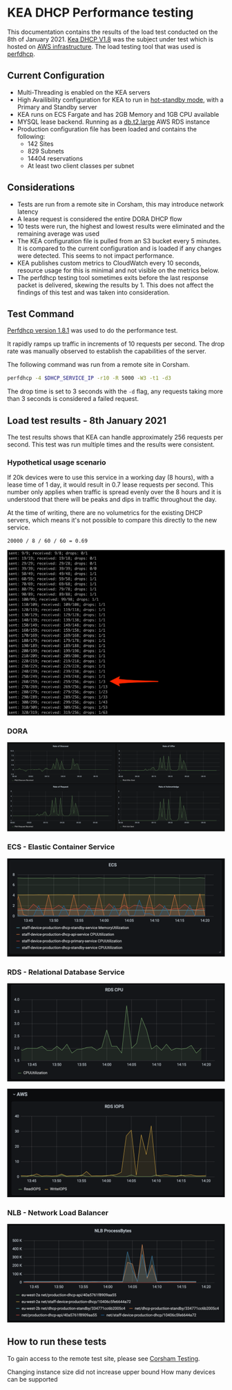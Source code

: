 # KEA DHCP Performance testing

This documentation contains the results of the load test conducted on the 8th of January 2021. 
[Kea DHCP V1.8](https://github.com/ministryofjustice/staff-device-dhcp-server/blob/main/dhcp-service/Dockerfile) was the subject under test which is hosted on [AWS infrastructure](https://github.com/ministryofjustice/staff-device-dns-dhcp-infrastructure). The load testing tool that was used is [perfdhcp](#PerfDHCP).

## Current Configuration

- Multi-Threading is enabled on the KEA servers
- High Availibility configuration for KEA to run in [hot-standby mode](https://gitlab.isc.org/isc-projects/kea/-/wikis/designs/High-Availability-Design), with a Primary and Standby server
- KEA runs on ECS Fargate and has 2GB Memory and 1GB CPU available
- MYSQL lease backend. Running as a [db.t2.large](https://aws.amazon.com/rds/instance-types/) AWS RDS instance
- Production configuration file has been loaded and contains the following:
  - 142 Sites
  - 829 Subnets
  - 14404 reservations
  - At least two client classes per subnet

## Considerations

- Tests are run from a remote site in Corsham, this may introduce network latency
- A lease request is considered the entire DORA DHCP flow
- 10 tests were run, the highest and lowest results were eliminated and the remaining average was used
- The KEA configuration file is pulled from an S3 bucket every 5 minutes. It is compared to the current configuration and is loaded if any changes were detected. This seems to not impact performance.
- KEA publishes custom metrics to CloudWatch every 10 seconds, resource usage for this is minimal and not visible on the metrics below. 
- The perfdhcp testing tool sometimes exits before the last response packet is delivered, skewing the results by 1. This does not affect the findings of this test and was taken into consideration.

## Test Command

[Perfdhcp version 1.8.1](https://kea.readthedocs.io/en/latest/man/perfdhcp.8.html) was used to do the performance test.

It rapidly ramps up traffic in increments of 10 requests per second.
The drop rate was manually observed to establish the capabilities of the server.

The following command was run from a remote site in Corsham.

```sh
perfdhcp -4 $DHCP_SERVICE_IP -r10 -R 5000 -W3 -t1 -d3
```

The drop time is set to 3 seconds with the `-d` flag, any requests taking more than 3 seconds is considered a failed request.

## Load test results - 8th January 2021

The test results shows that KEA can handle approximately 256 requests per second. This test was run multiple times and the results were consistent.

### Hypothetical usage scenario

If 20k devices were to use this service in a working day (8 hours), with a lease time of 1 day, it would result in 0.7 lease requests per second.
This number only applies when traffic is spread evenly over the 8 hours and it is understood that there will be peaks and dips in traffic throughout the day.

At the time of writing, there are no volumetrics for the existing DHCP servers, which means it's not possible to compare this directly to the new service.

```
20000 / 8 / 60 / 60 = 0.69
```

![ECS](images/performance_testing/test_results.png)

### DORA

![DORA](images/performance_testing/dora.png)

### ECS - Elastic Container Service

![ECS](images/performance_testing/ecs.png)

### RDS - Relational Database Service

![RDS](images/performance_testing/rds_cpu.png)

![RDS](images/performance_testing/rds_iops.png)

### NLB - Network Load Balancer

![NLB](images/performance_testing/nlb.png)

## How to run these tests

To gain access to the remote test site, please see [Corsham Testing](https://github.com/ministryofjustice/staff-device-dns-dhcp-infrastructure/blob/main/documentation/corsham-test.md).


Changing instance size did not increase upper bound
How many devices can be supported
